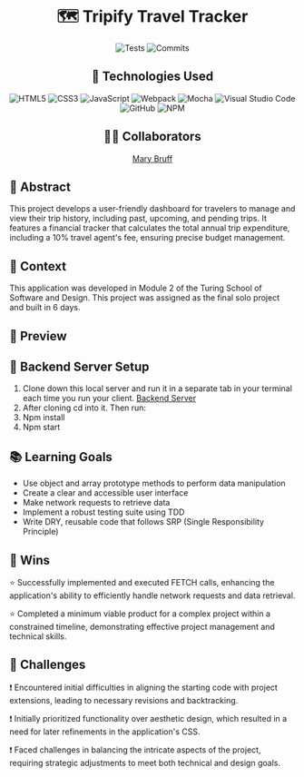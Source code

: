 <div align="center">
  
# 🗺️ Tripify Travel Tracker
![Tests](https://badgen.net/badge/tests/passing/green?icon=github)
![Commits](https://badgen.net/github/last-commit/MaryBruff//tripify)

## 💾 Technologies Used
![HTML5](https://img.shields.io/badge/html5-%23E34F26.svg?style=for-the-badge&logo=html5&logoColor=white)
![CSS3](https://img.shields.io/badge/css3-%231572B6.svg?style=for-the-badge&logo=css3&logoColor=white)
![JavaScript](https://img.shields.io/badge/javascript-%23323330.svg?style=for-the-badge&logo=javascript&logoColor=%23F7DF1E)
![Webpack](https://img.shields.io/badge/webpack-%238DD6F9.svg?style=for-the-badge&logo=webpack&logoColor=black)
![Mocha](https://img.shields.io/badge/-mocha-%238D6748?style=for-the-badge&logo=mocha&logoColor=white)
![Visual Studio Code](https://img.shields.io/badge/Visual%20Studio%20Code-0078d7.svg?style=for-the-badge&logo=visual-studio-code&logoColor=white)
![GitHub](https://img.shields.io/badge/github-%23121011.svg?style=for-the-badge&logo=github&logoColor=white)
![NPM](https://img.shields.io/badge/NPM-%23CB3837.svg?style=for-the-badge&logo=npm&logoColor=white)


## 👩‍💻 Collaborators
[Mary Bruff](https://github.com/MaryBruff)  

</div>

## 💭 Abstract

This project develops a user-friendly dashboard for travelers to manage and view their trip history, including past, upcoming, and pending trips. It features a financial tracker that calculates the total annual trip expenditure, including a 10% travel agent's fee, ensuring precise budget management.

## 📝  Context

This application was developed in Module 2 of the Turing School of Software and Design. This project was assigned as the final solo project and built in 6 days. 


## 🎥 Preview 



## 🔌 Backend Server Setup
1. Clone down this local server and run it in a separate tab in your terminal each time you run your client. [Backend Server](https://github.com/turingschool-examples/travel-tracker-api)
2. After cloning cd into it. Then run:
3. Npm install
4. Npm start

## 📚 Learning Goals

- Use object and array prototype methods to perform data manipulation
- Create a clear and accessible user interface
- Make network requests to retrieve data
- Implement a robust testing suite using TDD
- Write DRY, reusable code that follows SRP (Single Responsibility Principle)

## 🥇 Wins
⭐ Successfully implemented and executed FETCH calls, enhancing the application's ability to efficiently handle network requests and data retrieval.

⭐ Completed a minimum viable product for a complex project within a constrained timeline, demonstrating effective project management and technical skills.
	
## 🚧 Challenges
❗ Encountered initial difficulties in aligning the starting code with project extensions, leading to necessary revisions and backtracking.

❗ Initially prioritized functionality over aesthetic design, which resulted in a need for later refinements in the application's CSS.

❗ Faced challenges in balancing the intricate aspects of the project, requiring strategic adjustments to meet both technical and design goals.

